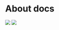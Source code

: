 # About docs
![](https://komarev.com/ghpvc/?username=shaofeil)
![](https://hit.yhype.me/github/profile?user_id=44015822)
